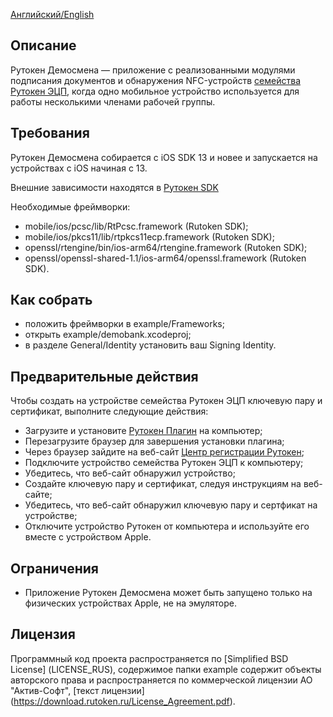 [Английский/English](README.mdown) 

## Описание

Рутокен Демосмена — приложение с реализованными модулями подписания документов и обнаружения 
NFC-устройств [семейства Рутокен ЭЦП](https://www.rutoken.ru/products/all/rutoken-ecp/),
когда одно мобильное устройство используется для работы несколькими членами рабочей группы.

## Требования

Рутокен Демосмена собирается с iOS SDK 13 и новее и запускается на устройствах c iOS начиная с 13. 

Внешние зависимости находятся в [Рутокен SDK](http://www.rutoken.ru/developers/sdk/)

Необходимые фреймворки:
* mobile/ios/pcsc/lib/RtPcsc.framework (Rutoken SDK);
* mobile/ios/pkcs11/lib/rtpkcs11ecp.framework (Rutoken SDK);
* openssl/rtengine/bin/ios-arm64/rtengine.framework (Rutoken SDK);
* openssl/openssl-shared-1.1/ios-arm64/openssl.framework (Rutoken SDK).

## Как собрать

* положить фреймворки в example/Frameworks;
* открыть example/demobank.xcodeproj;
* в разделе General/Identity установить ваш Signing Identity.

## Предварительные действия

Чтобы создать на устройстве семейства Рутокен ЭЦП ключевую пару и сертификат, выполните следующие действия:

* Загрузите и установите [Рутокен Плагин](https://www.rutoken.ru/products/all/rutoken-plugin/) на компьютер;
* Перезагрузите браузер для завершения установки плагина;
* Через браузер зайдите на веб-сайт [Центр регистрации Рутокен](https://ra.rutoken.ru);
* Подключите устройство семейства Рутокен ЭЦП к компьютеру;
* Убедитесь, что веб-сайт обнаружил устройство;
* Создайте ключевую пару и сертификат, следуя инструкциям на веб-сайте;
* Убедитесь, что веб-сайт обнаружил ключевую пару и сертфикат на устройстве;
* Отключите устройство Рутокен от компьютера и используйте его вместе с устройством Apple.

## Ограничения

* Приложение Рутокен Демосмена может быть запущено только на физических устройствах Apple, не на эмуляторе.

## Лицензия

Программный код проекта распространяется по [Simplified BSD License] (LICENSE_RUS),
содержимое папки example содержит объекты авторского права и распространяется по коммерческой лицензии АО "Актив-Софт", [текст лицензии] (https://download.rutoken.ru/License_Agreement.pdf).